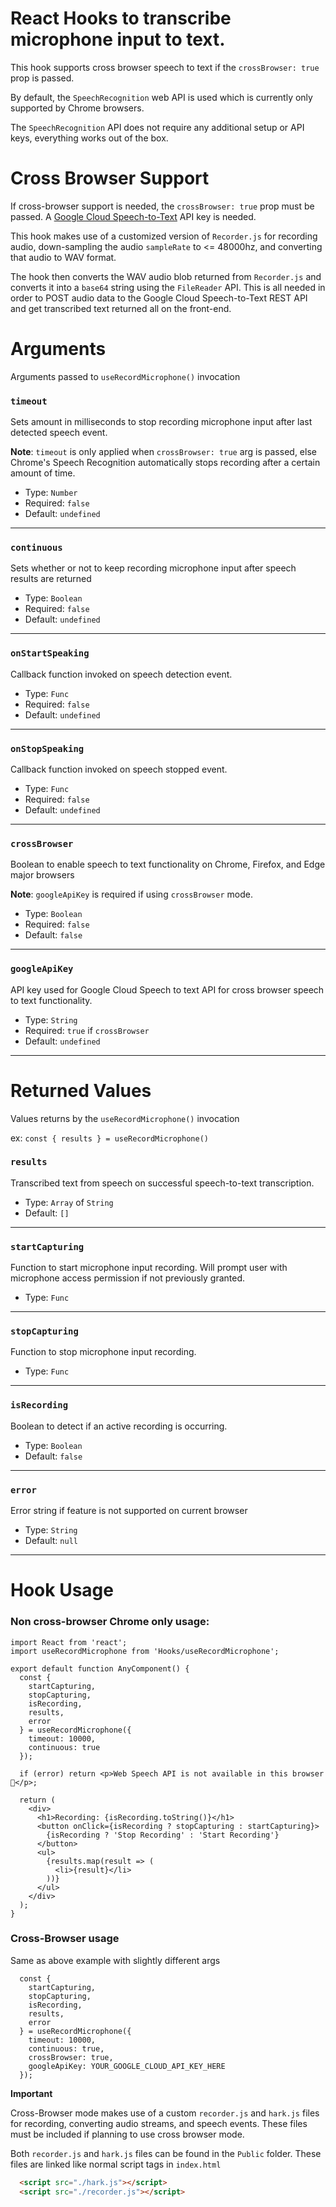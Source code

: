 # React Hooks to transcribe microphone input to text.

This hook supports cross browser speech to text if the `crossBrowser: true` prop is passed.

By default, the `SpeechRecognition` web API is used which is currently only supported by Chrome browsers.

The `SpeechRecognition` API does not require any additional setup or API keys, everything works out of the box.

# Cross Browser Support

If cross-browser support is needed, the `crossBrowser: true` prop must be passed. A [Google Cloud Speech-to-Text](https://cloud.google.com/speech-to-text/) API key is needed.

This hook makes use of a customized version of `Recorder.js` for recording audio, down-sampling the audio `sampleRate` to <= 48000hz, and converting that audio to WAV format.

The hook then converts the WAV audio blob returned from `Recorder.js` and converts it into a `base64` string using the `FileReader` API. This is all needed in order to POST audio data to the Google Cloud Speech-to-Text REST API and get transcribed text returned all on the front-end.

# Arguments

Arguments passed to `useRecordMicrophone()` invocation

### `timeout`

Sets amount in milliseconds to stop recording microphone input after last detected speech event.

**Note**: `timeout` is only applied when `crossBrowser: true` arg is passed, else Chrome's Speech Recognition automatically stops recording after a certain amount of time.

- Type: `Number`
- Required: `false`
- Default: `undefined`

<hr>

### `continuous`

Sets whether or not to keep recording microphone input after speech results are returned

- Type: `Boolean`
- Required: `false`
- Default: `undefined`

<hr>

### `onStartSpeaking`

Callback function invoked on speech detection event.

- Type: `Func`
- Required: `false`
- Default: `undefined`

<hr>

### `onStopSpeaking`

Callback function invoked on speech stopped event.

- Type: `Func`
- Required: `false`
- Default: `undefined`

<hr>

### `crossBrowser`

Boolean to enable speech to text functionality on Chrome, Firefox, and Edge major browsers

**Note**: `googleApiKey` is required if using `crossBrowser` mode.

- Type: `Boolean`
- Required: `false`
- Default: `false`

<hr>

### `googleApiKey`

API key used for Google Cloud Speech to text API for cross browser speech to text functionality.

- Type: `String`
- Required: `true` if `crossBrowser`
- Default: `undefined`

<hr>

# Returned Values

Values returns by the `useRecordMicrophone()` invocation

ex: `const { results } = useRecordMicrophone()`

### `results`

Transcribed text from speech on successful speech-to-text transcription.

- Type: `Array` of `String`
- Default: `[]`

<hr>

### `startCapturing`

Function to start microphone input recording. Will prompt user with microphone access permission if not previously granted.

- Type: `Func`

<hr>

### `stopCapturing`

Function to stop microphone input recording.

- Type: `Func`

<hr>

### `isRecording`

Boolean to detect if an active recording is occurring.

- Type: `Boolean`
- Default: `false`

<hr>

### `error`

Error string if feature is not supported on current browser

- Type: `String`
- Default: `null`

<hr>

# Hook Usage

### Non cross-browser Chrome only usage:

```JSX
import React from 'react';
import useRecordMicrophone from 'Hooks/useRecordMicrophone';

export default function AnyComponent() {
  const {
    startCapturing,
    stopCapturing,
    isRecording,
    results,
    error
  } = useRecordMicrophone({
    timeout: 10000,
    continuous: true
  });

  if (error) return <p>Web Speech API is not available in this browser 🤷‍</p>;

  return (
    <div>
      <h1>Recording: {isRecording.toString()}</h1>
      <button onClick={isRecording ? stopCapturing : startCapturing}>
        {isRecording ? 'Stop Recording' : 'Start Recording'}
      </button>
      <ul>
        {results.map(result => (
          <li>{result}</li>
        ))}
      </ul>
    </div>
  );
}
```

### Cross-Browser usage

Same as above example with slightly different args

```JSX
  const {
    startCapturing,
    stopCapturing,
    isRecording,
    results,
    error
  } = useRecordMicrophone({
    timeout: 10000,
    continuous: true,
    crossBrowser: true,
    googleApiKey: YOUR_GOOGLE_CLOUD_API_KEY_HERE
  });
```

**Important**

Cross-Browser mode makes use of a custom `recorder.js` and `hark.js` files for recording, converting audio streams, and speech events. These files must be included if planning to use cross browser mode.

Both `recorder.js` and `hark.js` files can be found in the `Public` folder. These files are linked like normal script tags in `index.html`

```HTML
  <script src="./hark.js"></script>
  <script src="./recorder.js"></script>
```
